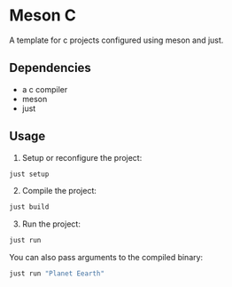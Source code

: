 # Meson C

A template for c projects configured using meson and just.

## Dependencies

* a c compiler
* meson
* just

## Usage

1. Setup or reconfigure the project:

```bash
just setup
```

2. Compile the project:

```bash
just build
```

3. Run the project:

```bash
just run
```

You can also pass arguments to the compiled binary:

```bash
just run "Planet Eearth"
```
